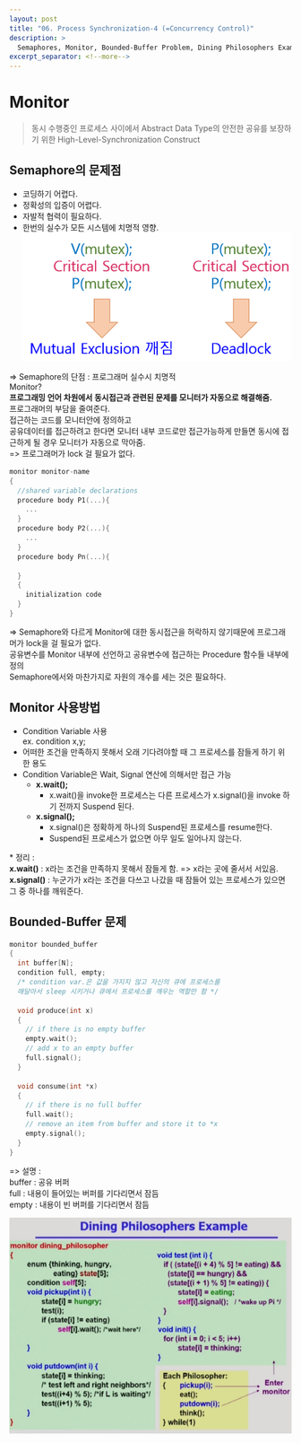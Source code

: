 ```yaml
---
layout: post
title: "06. Process Synchronization-4 (=Concurrency Control)"
description: >
  Semaphores, Monitor, Bounded-Buffer Problem, Dining Philosophers Example
excerpt_separator: <!--more-->
---
```


<!--more-->
  
# Monitor
> 동시 수행중인 프로세스 사이에서 Abstract Data Type의 안전한 공유를 보장하기 위한 High-Level-Synchronization Construct

## Semaphore의 문제점
- 코딩하기 어렵다.
- 정확성의 입증이 어렵다.
- 자발적 협력이 필요하다.
- 한번의 실수가 모든 시스템에 치명적 영향.
![Monitor](../../../assets/img/os/Monitor.png) 

=> Semaphore의 단점 : 프로그래머 실수시 치명적  
Monitor?    
**프로그래밍 언어 차원에서 동시접근과 관련된 문제를 모니터가 자동으로 해결해줌.**   
프로그래머의 부담을 줄여준다.   
접근하는 코드를 모니터안에 정의하고   
공유데이터를 접근하려고 한다면 모니터 내부 코드로만 접근가능하게 만들면
동시에 접근하게 될 경우 모니터가 자동으로 막아줌.     
=> 프로그래머가 lock 걸 필요가 없다.

```C
monitor monitor-name
{
  //shared variable declarations
  procedure body P1(...){
    ...
  }
  procedure body P2(...){
    ...
  }
  procedure body Pn(...){

  }
  {
    initialization code
  }
}
```
=> Semaphore와 다르게 Monitor에 대한 동시접근을 허락하지 않기때문에 프로그래머가 lock을 걸 필요가 없다.   
공유변수를 Monitor 내부에 선언하고 공유변수에 접근하는 Procedure 함수들 내부에 정의   
Semaphore에서와 마찬가지로 자원의 개수를 세는 것은 필요하다.

## Monitor 사용방법
- Condition Variable 사용   
  ex. condition x,y;    
- 어떠한 조건을 만족하지 못해서 오래 기다려야할 때 그 프로세스를 잠들게 하기 위한 용도
- Condition Variable은 Wait, Signal 연산에 의해서만 접근 가능
  - **x.wait();**
    - x.wait()을 invoke한 프로세스는 다른 프로세스가 x.signal()을 invoke 하기 전까지 Suspend 된다.
  - **x.signal();**
    - x.signal()은 정확하게 하나의 Suspend된 프로세스를 resume한다.
    - Suspend된 프로세스가 없으면 아무 일도 일어나지 않는다.

\* 정리 :    
**x.wait()** : x라는 조건을 만족하지 못해서 잠들게 함. => x라는 곳에 줄서서 서있음.   
**x.signal()** : 누군가가 x라는 조건을 다쓰고 나갔을 때 잠들어 있는 프로세스가 있으면 그 중 하나를 깨워준다.    

## Bounded-Buffer 문제
```C
monitor bounded_buffer
{
  int buffer[N];
  condition full, empty;
  /* condition var.은 값을 가지지 않고 자신의 큐에 프로세스를
  매달아서 sleep 시키거나 큐에서 프로세스를 깨우는 역할만 함 */

  void produce(int x)
  {
    // if there is no empty buffer
    empty.wait();
    // add x to an empty buffer
    full.signal();
  }

  void consume(int *x)
  {
    // if there is no full buffer
    full.wait();
    // remove an item from buffer and store it to *x
    empty.signal();
  }
}
```
=> 설명 :   
buffer : 공유 버퍼     
full : 내용이 들어있는 버퍼를 기다리면서 잠듬   
empty : 내용이 빈 버퍼를 기다리면서 잠듬    

![Dining-Philosophers3](../../../assets/img/os/Dining-Philosophers3.png)
